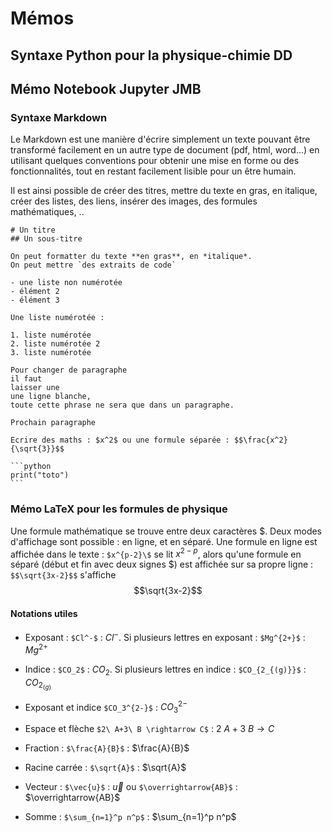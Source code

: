 
# Mémos
## Syntaxe Python pour la physique-chimie DD


## Mémo Notebook Jupyter JMB
### Syntaxe Markdown

Le Markdown est une manière d'écrire simplement un texte pouvant être
transformé facilement en un autre type de document (pdf, html,
word...) en utilisant quelques conventions pour obtenir une mise en
forme ou des fonctionnalités, tout en restant facilement lisible pour
un être humain.

Il est ainsi possible de créer des titres, mettre du texte en gras, en
italique, créer des listes, des liens, insérer des images, des
formules mathématiques, ..

	# Un titre
	## Un sous-titre
    
	On peut formatter du texte **en gras**, en *italique*.
	On peut mettre `des extraits de code`
    
	- une liste non numérotée
    - élément 2
    - élément 3
    
	Une liste numérotée :
    
    1. liste numérotée
    2. liste numérotée 2
    3. liste numérotée

	Pour changer de paragraphe
    il faut 
    laisser une
    une ligne blanche,
	toute cette phrase ne sera que dans un paragraphe.
	
	Prochain paragraphe

	Ecrire des maths : $x^2$ ou une formule séparée : $$\frac{x^2}{\sqrt{3}}$$

	```python
    print("toto")
    ```

### Mémo LaTeX pour les formules de physique

Une formule mathématique se trouve entre deux caractères \$. Deux modes
d'affichage sont possible : en ligne, et en séparé. Une formule en
ligne est affichée dans le texte : `$x^{p-2}\$` se lit $x^{2-p}$, alors
qu'une formule en séparé (début et fin avec deux signes \$) est
affichée sur sa propre ligne : `$$\sqrt{3x-2}$$` s'affiche
$$\sqrt{3x-2}$$

#### Notations utiles

- Exposant : `$Cl^-$` : $Cl^-$. Si plusieurs lettres en exposant :
  `$Mg^{2+}$` : $Mg^{2+}$
- Indice : `$CO_2$` : $CO_2$. Si plusieurs lettres en indice :
  `$CO_{2_{(g)}}$` : $CO_{2_{(g)}}$
- Exposant et indice `$CO_3^{2-}$` : $CO_3^{2-}$ 
- Espace et flèche `$2\ A+3\ B \rightarrow C$` : $2\ A+3\ B \rightarrow C$

- Fraction : `$\frac{A}{B}$` : $\frac{A}{B}$
- Racine carrée : `$\sqrt{A}$` : $\sqrt{A}$
- Vecteur : `$\vec{u}$` : $\vec{u}$ ou `$\overrightarrow{AB}$` : $\overrightarrow{AB}$
- Somme : `$\sum_{n=1}^p n^p$` : $\sum_{n=1}^p n^p$

 

